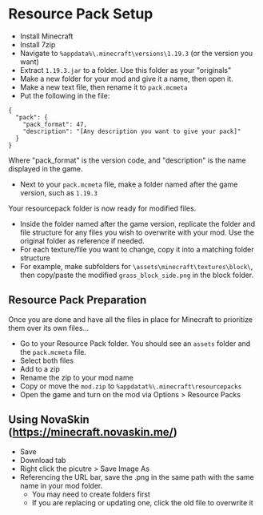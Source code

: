 # Resource Pack Setup
- Install Minecraft
- Install 7zip
- Navigate to ```%appdata%\.minecraft\versions\1.19.3``` (or the version you want)
- Extract ```1.19.3.jar``` to a folder. Use this folder as your "originals"
- Make a new folder for your mod and give it a name, then open it.
- Make a new text file, then rename it to ```pack.mcmeta```
- Put the following in the file:

```
{
  "pack": {
    "pack_format": 47,
    "description": "[Any description you want to give your pack]"
  }
}
```

Where "pack_format" is the version code, and "description" is the name displayed in the game.

- Next to your ```pack.mcmeta``` file, make a folder named after the game version, such as ```1.19.3```

Your resourcepack folder is now ready for modified files.

- Inside the folder named after the game version, replicate the folder and file structure for any files you wish to overwrite with your mod. Use the original folder as reference if needed.
- For each texture/file you want to change, copy it into a matching folder structure
- For example, make subfolders for ```\assets\minecraft\textures\block\```, then copy/paste the modified ```grass_block_side.png``` in the block folder.

## Resource Pack Preparation
Once you are done and have all the files in place for Minecraft to prioritize them over its own files...
- Go to your Resource Pack folder. You should see an ```assets``` folder and the ```pack.mcmeta``` file.
- Select both files
- Add to a zip
- Rename the zip to your mod name
- Copy or move the ```mod.zip``` to ```%appdatat%\.minecraft\resourcepacks```
- Open the game and turn on the mod via Options > Resource Packs

 
 ## Using NovaSkin (https://minecraft.novaskin.me/)
  - Save
  - Download tab
  - Right click the picutre > Save Image As
  - Referencing the URL bar, save the .png in the same path with the same name in your mod folder.
    - You may need to create folders first
    - If you are replacing or updating one, click the old file to overwrite it
